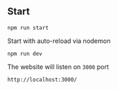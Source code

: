 ## Start

```
npm run start
```

Start with auto-reload via nodemon
```
npm run dev
```

The website will listen on `3000` port
```
http://localhost:3000/
```